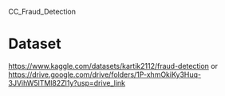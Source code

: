 CC_Fraud_Detection

# Dataset
https://www.kaggle.com/datasets/kartik2112/fraud-detection
or
https://drive.google.com/drive/folders/1P-xhmOkiKy3Huq-3JVihW5lTMl82Zl1y?usp=drive_link
